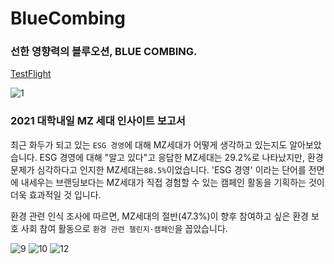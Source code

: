 # BlueCombing
### 선한 영향력의 블루오션, BLUE COMBING.  
[TestFlight](https://testflight.apple.com/join/WQk1j1jR)

![1](https://user-images.githubusercontent.com/55151796/207097176-325e07c6-49c9-491b-9eaa-7a03f3564256.jpg)

### 2021 대학내일  MZ 세대 인사이트 보고서
최근 화두가 되고 있는 `ESG 경영`에 대해 MZ세대가 어떻게 생각하고 있는지도 알아보았습니다.
ESG 경영에 대해 "알고 있다"고 응답한 MZ세대는 29.2%로 나타났지만, 환경 문제가 심각하다고 인지한 MZ세대는`88.5%`이었습니다. 
'ESG 경영' 이라는 단어를 전면에 내세우는 브랜딩보다는 MZ세대가 직접 경험할 수 있는 캠페인 활동을 기획하는 것이 더욱 효과적일 것 입니다.

환경 관련 인식 조사에 따르면, MZ세대의 절반(47.3%)이 
향후 참여하고 싶은 환경 보호 사회 참여 활동으로 `환경 관련 챌린지·캠페인`을 꼽았습니다. 

![9](https://user-images.githubusercontent.com/55151796/207097872-6c565ced-9bf1-4618-864d-026e10cf800f.jpg)
![10](https://user-images.githubusercontent.com/55151796/207097885-b05d7b30-e133-44e4-a26d-9d0ce35e4f7f.jpg)
![12](https://user-images.githubusercontent.com/55151796/207097900-f2253fbf-8f90-4ca1-9c84-af970c67b4e1.jpg)
